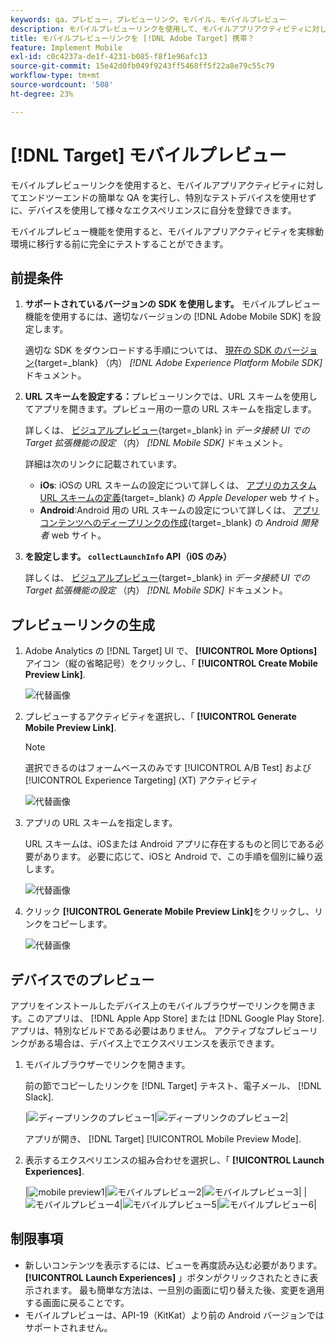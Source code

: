 ```yaml
---
keywords: qa，プレビュー，プレビューリンク，モバイル，モバイルプレビュー
description: モバイルプレビューリンクを使用して、モバイルアプリアクティビティに対してエンドツーエンドの QA を実行します。
title: モバイルプレビューリンクを [!DNL Adobe Target] 携帯？
feature: Implement Mobile
exl-id: c0c4237a-de1f-4231-b085-f8f1e96afc13
source-git-commit: 15e42d0fb049f9243ff5468ff5f22a8e79c55c79
workflow-type: tm+mt
source-wordcount: '508'
ht-degree: 23%

---
```


# [!DNL Target] モバイルプレビュー

モバイルプレビューリンクを使用すると、モバイルアプリアクティビティに対してエンドツーエンドの簡単な QA を実行し、特別なテストデバイスを使用せずに、デバイスを使用して様々なエクスペリエンスに自分を登録できます。

モバイルプレビュー機能を使用すると、モバイルアプリアクティビティを実稼動環境に移行する前に完全にテストすることができます。

## 前提条件

1. **サポートされているバージョンの SDK を使用します。** モバイルプレビュー機能を使用するには、適切なバージョンの [!DNL Adobe Mobile SDK] を設定します。

   適切な SDK をダウンロードする手順については、 [現在の SDK のバージョン](https://developer.adobe.com/client-sdks/documentation/current-sdk-versions/){target=_blank} （内） *[!DNL Adobe Experience Platform Mobile SDK]* ドキュメント。

1. **URL スキームを設定する：**&#x200B;プレビューリンクでは、URL スキームを使用してアプリを開きます。プレビュー用の一意の URL スキームを指定します。

   詳しくは、 [ビジュアルプレビュー](https://developer.adobe.com/client-sdks/documentation/adobe-target/#visual-preview){target=_blank} in *データ接続 UI での Target 拡張機能の設定* （内） *[!DNL Mobile SDK]* ドキュメント。

   詳細は次のリンクに記載されています。

   * **iOs**: iOSの URL スキームの設定について詳しくは、 [アプリのカスタム URL スキームの定義](https://developer.apple.com/documentation/xcode/defining-a-custom-url-scheme-for-your-app){target=_blank} の *Apple Developer* web サイト。
   * **Android**:Android 用の URL スキームの設定について詳しくは、 [アプリコンテンツへのディープリンクの作成](https://developer.android.com/training/app-links/deep-linking){target=_blank} の *Android 開発者* web サイト。

1. **を設定します。 `collectLaunchInfo` API（i0S のみ）**

   詳しくは、 [ビジュアルプレビュー](https://developer.adobe.com/client-sdks/documentation/adobe-target/#visual-preview){target=_blank} in *データ接続 UI での Target 拡張機能の設定* （内） *[!DNL Mobile SDK]* ドキュメント。

## プレビューリンクの生成

1. Adobe Analytics の [!DNL Target] UI で、 **[!UICONTROL More Options]** アイコン（縦の省略記号）をクリックし、「 **[!UICONTROL Create Mobile Preview Link]**.

   ![代替画像](assets/mobile-preview-create.png)

1. プレビューするアクティビティを選択し、「 **[!UICONTROL Generate Mobile Preview Link]**.

   >[!NOTE]
   >
   >選択できるのはフォームベースのみです [!UICONTROL A/B Test] および [!UICONTROL Experience Targeting] (XT) アクティビティ

   ![代替画像](assets/mobile-preview-select-activities.png)

1. アプリの URL スキームを指定します。

   URL スキームは、iOSまたは Android アプリに存在するものと同じである必要があります。 必要に応じて、iOSと Android で、この手順を個別に繰り返します。

   ![代替画像](assets/mobile-preview-enter-url-scheme.png)

1. クリック **[!UICONTROL Generate Mobile Preview Link]**&#x200B;をクリックし、リンクをコピーします。

   ![代替画像](assets/mobile-preview-generate-and-copy.png)

## デバイスでのプレビュー

アプリをインストールしたデバイス上のモバイルブラウザーでリンクを開きます。このアプリは、 [!DNL Apple App Store] または [!DNL Google Play Store]. アプリは、特別なビルドである必要はありません。 アクティブなプレビューリンクがある場合は、デバイス上でエクスペリエンスを表示できます。

1. モバイルブラウザーでリンクを開きます。

   前の節でコピーしたリンクを [!DNL Target] テキスト、電子メール、 [!DNL Slack].

   |![ディープリンクのプレビュー1](assets/mobile-preview-open-deeplink.png)|![ディープリンクのプレビュー2](assets/mobile-preview-open-app.png)|

   アプリが開き、 [!DNL Target] [!UICONTROL Mobile Preview Mode].

1. 表示するエクスペリエンスの組み合わせを選択し、「 **[!UICONTROL Launch Experiences]**.

   |![mobile preview1](assets/mobile-preview-experience-selection-1.png)|![モバイルプレビュー2](assets/mobile-preview-experience-result-1-france.png)|![モバイルプレビュー3](assets/mobile-preview-experience-result-1-shipfree.png)|
|![モバイルプレビュー4](assets/mobile-preview-experience-selection-2.png)|![モバイルプレビュー5](assets/mobile-preview-experience-result-2-aus.png)|![モバイルプレビュー6](assets/mobile-preview-experience-result-2-10off.png)|

## 制限事項

* 新しいコンテンツを表示するには、ビューを再度読み込む必要があります。 **[!UICONTROL Launch Experiences]** 」ボタンがクリックされたときに表示されます。 最も簡単な方法は、一旦別の画面に切り替えた後、変更を適用する画面に戻ることです。
* モバイルプレビューは、API-19（KitKat）より前の Android バージョンではサポートされません。
